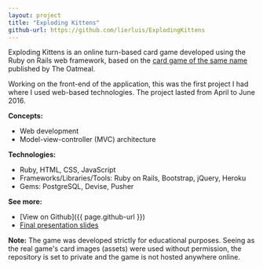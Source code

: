 ```yaml
---
layout: project
title: "Exploding Kittens"
github-url: https://github.com/lierluis/ExplodingKittens
---
```


Exploding Kittens is an online turn-based card game developed using
the Ruby on Rails web framework, based on the [card game of the same
name](https://explodingkittens.com) published by The Oatmeal.

Working on the front-end of the application, this was the first project I
had where I used web-based technologies. The project lasted from April to
June 2016.

**Concepts:**
* Web development
* Model-view-controller (MVC) architecture

**Technologies:**
* Ruby, HTML, CSS, JavaScript
* Frameworks/Libraries/Tools: Ruby on Rails, Bootstrap, jQuery, Heroku
* Gems: PostgreSQL, Devise, Pusher

**See more:**
* [View on Github]({{ page.github-url }})
* [Final presentation slides](https://goo.gl/uqdOK1)

**Note:** The game was developed strictly for educational purposes. Seeing as
the real game's card images (assets) were used without permission, the
repository is set to private and the game is not hosted anywhere online.
